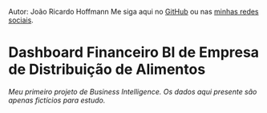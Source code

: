 Autor: João Ricardo Hoffmann
Me siga aqui no  [GitHub](https://github.com/rico-hoffmann) ou  nas [minhas redes sociais](https://linktr.ee/ricohoffmann).

# Dashboard Financeiro BI de Empresa de Distribuição de Alimentos

*Meu primeiro projeto de Business Intelligence. Os dados aqui presente são apenas fictícios para estudo.*
